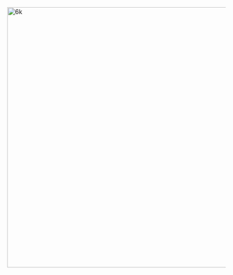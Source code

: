 <img width="800" height="600" alt="6k" src="https://github.com/user-attachments/assets/fbf6c455-6d95-422f-b1f7-8765831929f6" />
